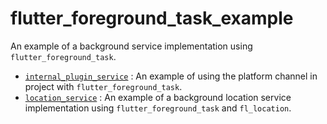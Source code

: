 # flutter_foreground_task_example

An example of a background service implementation using `flutter_foreground_task`.

* [`internal_plugin_service`][1] : An example of using the platform channel in project with `flutter_foreground_task`.
* [`location_service`][2] : An example of a background location service implementation using `flutter_foreground_task` and `fl_location`.

[1]: /internal_plugin_service
[2]: /location_service
